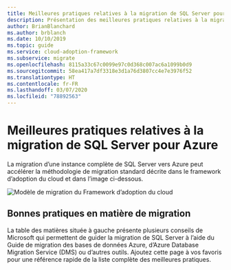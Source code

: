 ```yaml
---
title: Meilleures pratiques relatives à la migration de SQL Server pour Azure
description: Présentation des meilleures pratiques relatives à la migration de SQL Server pour Azure
author: BrianBlanchard
ms.author: brblanch
ms.date: 10/10/2019
ms.topic: guide
ms.service: cloud-adoption-framework
ms.subservice: migrate
ms.openlocfilehash: 8115a33c67c0099e97c0d368c007ac6a1099b0d9
ms.sourcegitcommit: 58ea417a7df3318e3d1a76d3807cc4e7e3976f52
ms.translationtype: HT
ms.contentlocale: fr-FR
ms.lasthandoff: 03/07/2020
ms.locfileid: "78892563"
---
```

# <a name="sql-server-migration-best-practices-for-azure"></a>Meilleures pratiques relatives à la migration de SQL Server pour Azure

La migration d’une instance complète de SQL Server vers Azure peut accélérer la méthodologie de migration standard décrite dans le framework d’adoption du cloud et dans l’image ci-dessous.

![Modèle de migration du Framework d’adoption du cloud](../../_images/operational-transformation-migrate.png)

## <a name="migration-best-practices"></a>Bonnes pratiques en matière de migration

La table des matières située à gauche présente plusieurs conseils de Microsoft qui permettent de guider la migration de SQL Server à l’aide du Guide de migration des bases de données Azure, d’Azure Database Migration Service (DMS) ou d’autres outils. Ajoutez cette page à vos favoris pour une référence rapide de la liste complète des meilleures pratiques.
